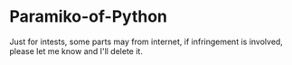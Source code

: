 # Paramiko-of-Python
Just for intests, some parts may from internet, if infringement is involved, please let me know and I'll delete it.
